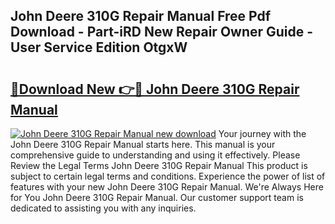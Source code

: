 ## John Deere 310G Repair Manual Free Pdf Download - Part-iRD New Repair Owner Guide - User Service Edition OtgxW

# <h2><a href="http://bc95036.oget.top/?id=John+Deere+310G+Repair+Manual">🔗Download New 👉🔴 John Deere 310G Repair Manual</a></h2>

[![John Deere 310G Repair Manual new download](https://i.imgur.com/5g1atiW.png)](http://bc95036.oget.top/?id=John+Deere+310G+Repair+Manual)
Your journey with the John Deere 310G Repair Manual starts here. This manual is your comprehensive guide to understanding and using it effectively. Please Review the Legal Terms John Deere 310G Repair Manual This product is subject to certain legal terms and conditions. Experience the power of list of features with your new John Deere 310G Repair Manual. We're Always Here for You John Deere 310G Repair Manual. Our customer support team is dedicated to assisting you with any inquiries.
